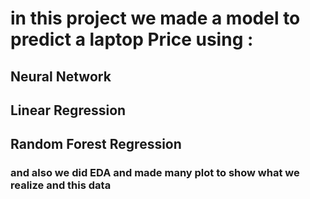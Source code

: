 # in this project we made a model to predict a laptop Price using :
## Neural Network
## Linear Regression
## Random Forest Regression
### and also we did EDA and made many plot to show what we realize and this data
